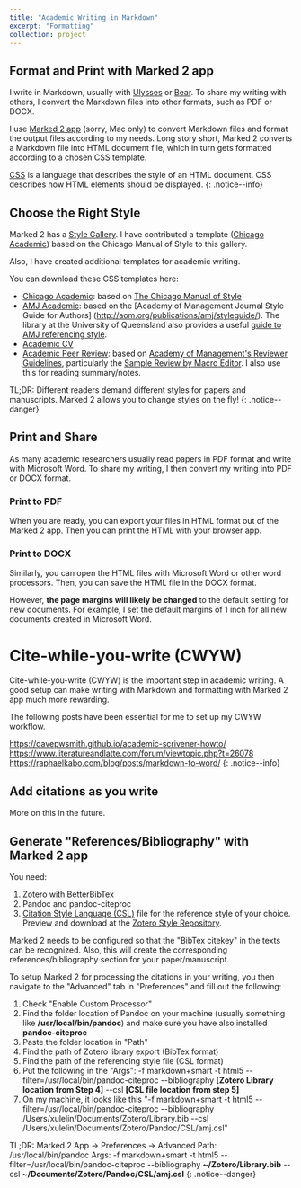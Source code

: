 ```yaml
---
title: "Academic Writing in Markdown"
excerpt: "Formatting"
collection: project
---
```

## Format and Print with Marked 2 app

I write in Markdown, usually with [Ulysses](https://ulysses.app/) or [Bear](https://bear.app/). To share my writing with others, I convert the Markdown files into other formats, such as PDF or DOCX.

I use [Marked 2 app](https://marked2app.com/) (sorry, Mac only) to convert Markdown files and format the output files according to my needs. Long story short, Marked 2 converts a Markdown file into HTML document file, which in turn gets formatted according to a chosen CSS template.

[CSS](https://www.w3schools.com/css/default.asp) is a language that describes the style of an HTML document. CSS describes how HTML elements should be displayed.
{: .notice--info}

## Choose the Right Style

Marked 2 has a [Style Gallery](https://marked2app.com/styles/#). I have contributed a template ([Chicago Academic](https://marked2app.com/styles/preview#Chicago%20Academic)) based on the Chicago Manual of Style to this gallery.

Also, I have created additional templates for academic writing.

You can download these CSS templates here:
* [Chicago Academic](https://linxule.github.io/files/chicago-academic.css): based on [The Chicago Manual of Style](https://www.chicagomanualofstyle.org/home.html)
* [AMJ Academic](https://linxule.github.io/files/amj-academic.css): based on the [Academy of Management Journal Style Guide for Authors] (http://aom.org/publications/amj/styleguide/). The library at the University of Queensland also provides a useful [guide to AMJ referencing style](https://guides.library.uq.edu.au/amj-version-for-printing).
* [Academic CV](https://linxule.github.io/files/academic-cv.css)
* [Academic Peer Review](https://linxule.github.io/files/academic-review.css): based on [Academy of Management's Reviewer Guidelines](http://aom.org/annualmeeting/reviewerguidelines/), particularly the [Sample Review by Macro Editor](https://aom.org/uploadedFiles/Publications/AMJ/ReviewsbyMacroEditors.pdf). I also use this for reading summary/notes.

TL;DR: Different readers demand different styles for papers and manuscripts. Marked 2 allows you to change styles on the fly!
{: .notice--danger}


## Print and Share

As many academic researchers usually read papers in PDF format and write with Microsoft Word. To share my writing, I then convert my writing into PDF or DOCX format.

### Print to PDF

When you are ready, you can export your files in HTML format out of the Marked 2 app. Then you can print the HTML with your browser app.

### Print to DOCX

Similarly, you can open the HTML files with Microsoft Word or other word processors. Then, you can save the HTML file in the DOCX format.

However, **the page margins will likely be changed** to the default setting for new documents. For example, I set the default margins of 1 inch for all new documents created in Microsoft Word.

# Cite-while-you-write (CWYW)

Cite-while-you-write (CWYW) is the important step in academic writing. A good setup can make writing with Markdown and formatting with Marked 2 app much more rewarding.

The following posts have been essential for me to set up my CWYW workflow.  

https://davepwsmith.github.io/academic-scrivener-howto/
https://www.literatureandlatte.com/forum/viewtopic.php?t=26078
https://raphaelkabo.com/blog/posts/markdown-to-word/
{: .notice--info}

## Add citations as you write

More on this in the future.

## Generate "References/Bibliography" with Marked 2 app

You need:
1. Zotero with BetterBibTex
2. Pandoc and pandoc-citeproc
3. [Citation Style Language (CSL)](https://citationstyles.org/) file for the reference style of your choice. Preview and download at the [Zotero Style Repository](https://www.zotero.org/styles).   

Marked 2 needs to be configured so that the "BibTex citekey" in the texts can be recognized. Also, this will create the corresponding references/bibliography section for your paper/manuscript.

To setup Marked 2 for processing the citations in your writing, you then navigate to the "Advanced" tab in "Preferences" and fill out the following:


1. Check "Enable Custom Processor"
2. Find the folder location of Pandoc on your machine (usually something like **/usr/local/bin/pandoc**) and make sure you have also installed **pandoc-citeproc**
3. Paste the folder location in "Path"
4. Find the path of Zotero library export (BibTex format)
5. Find the path of the referencing style file (CSL format)  
6. Put the following in the "Args": -f markdown+smart -t html5 --filter=/usr/local/bin/pandoc-citeproc --bibliography **[Zotero Library location from Step 4]** --csl **[CSL file location from step 5]**
7. On my machine, it looks like this "-f markdown+smart -t html5 --filter=/usr/local/bin/pandoc-citeproc --bibliography /Users/xulelin/Documents/Zotero/Library.bib --csl /Users/xulelin/Documents/Zotero/Pandoc/CSL/amj.csl"


TL;DR:
Marked 2 App -> Preferences -> Advanced
Path: /usr/local/bin/pandoc
Args: -f markdown+smart -t html5 --filter=/usr/local/bin/pandoc-citeproc --bibliography **~/Zotero/Library.bib** --csl **~/Documents/Zotero/Pandoc/CSL/amj.csl**
{: .notice--danger}
